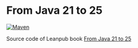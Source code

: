 # From Java 21 to 25

[![Maven](https://github.com/alexcheng1982/java21to25/actions/workflows/maven.yml/badge.svg)](https://github.com/alexcheng1982/java21to25/actions/workflows/maven.yml)

Source code of Leanpub book [From Java 21 to 25](https://leanpub.com/java21to25)
